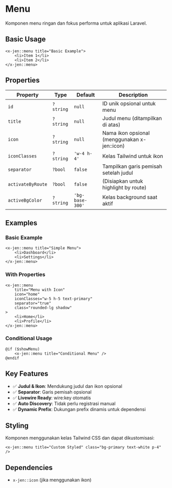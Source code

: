 # Menu

Komponen menu ringan dan fokus performa untuk aplikasi Laravel.

## Basic Usage

```blade
<x-jen::menu title="Basic Example">
    <li>Item 1</li>
    <li>Item 2</li>
</x-jen::menu>
```

## Properties

| Property          | Type      | Default         | Description                                  |
| ----------------- | --------- | --------------- | -------------------------------------------- |
| `id`              | `?string` | `null`          | ID unik opsional untuk menu                  |
| `title`           | `?string` | `null`          | Judul menu (ditampilkan di atas)             |
| `icon`            | `?string` | `null`          | Nama ikon opsional (menggunakan x-jen::icon) |
| `iconClasses`     | `?string` | `'w-4 h-4'`     | Kelas Tailwind untuk ikon                    |
| `separator`       | `?bool`   | `false`         | Tampilkan garis pemisah setelah judul        |
| `activateByRoute` | `?bool`   | `false`         | (Disiapkan untuk highlight by route)         |
| `activeBgColor`   | `?string` | `'bg-base-300'` | Kelas background saat aktif                  |

## Examples

### Basic Example

```blade
<x-jen::menu title="Simple Menu">
    <li>Dashboard</li>
    <li>Settings</li>
</x-jen::menu>
```

### With Properties

```blade
<x-jen::menu
    title="Menu with Icon"
    icon="home"
    iconClasses="w-5 h-5 text-primary"
    separator="true"
    class="rounded-lg shadow"
>
    <li>Home</li>
    <li>Profile</li>
</x-jen::menu>
```

### Conditional Usage

```blade
@if ($showMenu)
    <x-jen::menu title="Conditional Menu" />
@endif
```

## Key Features

-   ✅ **Judul & Ikon**: Mendukung judul dan ikon opsional
-   ✅ **Separator**: Garis pemisah opsional
-   ✅ **Livewire Ready**: wire:key otomatis
-   ✅ **Auto Discovery**: Tidak perlu registrasi manual
-   ✅ **Dynamic Prefix**: Dukungan prefix dinamis untuk dependensi

## Styling

Komponen menggunakan kelas Tailwind CSS dan dapat dikustomisasi:

```blade
<x-jen::menu title="Custom Styled" class="bg-primary text-white p-4" />
```

## Dependencies

-   `x-jen::icon` (jika menggunakan ikon)
